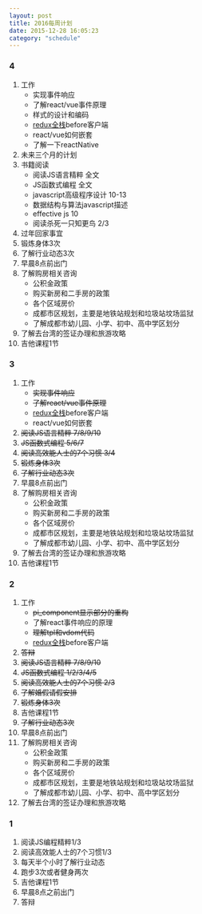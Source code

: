 ```yaml
---
layout: post
title: 2016每周计划
date: 2015-12-28 16:05:23
category: "schedule"
---
```


### 4

1. 工作
	- 实现事件响应
	- 了解react/vue事件原理
	- 样式的设计和编码
	- [redux全栈](http://blog.kazaff.me/2015/10/08/%5B%E8%AF%91%5D%E5%85%A8%E6%A0%88Redux%E5%AE%9E%E6%88%98/)before客户端
	- react/vue如何嵌套
	- 了解一下reactNative
2. 未来三个月的计划
3. 书籍阅读
	- 阅读JS语言精粹 全文
	- JS函数式编程 全文
	- javascript高级程序设计 10-13
	- 数据结构与算法javascript描述
	- effective js 10
	- 阅读杀死一只知更鸟 2/3
4. 过年回家事宜
5. 锻炼身体3次
6. 了解行业动态3次
7. 早晨8点前出门
8. 了解购房相关咨询
	- 公积金政策
	- 购买新房和二手房的政策
	- 各个区域房价
	- 成都市区规划，主要是地铁站规划和垃圾站坟场监狱
	- 了解成都市幼儿园、小学、初中、高中学区划分
9. 了解去台湾的签证办理和旅游攻略
10. 吉他课程1节


### 3

1. 工作
	- <del>实现事件响应</del>
	- <del>了解react/vue事件原理</del>
	- [redux全栈](http://blog.kazaff.me/2015/10/08/%5B%E8%AF%91%5D%E5%85%A8%E6%A0%88Redux%E5%AE%9E%E6%88%98/)before客户端
	- react/vue如何嵌套
2. <del>阅读JS语言精粹 7/8/9/10</del>
3. <del>JS函数式编程 5/6/7</del>
4. <del>阅读高效能人士的7个习惯 3/4</del>
5. <del>锻炼身体3次</del>
6. <del>了解行业动态3次</del>
7. 早晨8点前出门
8. 了解购房相关咨询
	- 公积金政策
	- 购买新房和二手房的政策
	- 各个区域房价
	- 成都市区规划，主要是地铁站规划和垃圾站坟场监狱
	- 了解成都市幼儿园、小学、初中、高中学区划分
9. 了解去台湾的签证办理和旅游攻略
10. 吉他课程1节

### 2

1. 工作
	- <del>pi_component显示部分的重构</del>
	- 了解react事件响应的原理
	- <del>理解tpl和vdom代码</del>
	- [redux全栈](http://blog.kazaff.me/2015/10/08/%5B%E8%AF%91%5D%E5%85%A8%E6%A0%88Redux%E5%AE%9E%E6%88%98/)before客户端
2. <del>答辩</del>
3. <del>阅读JS语言精粹 7/8/9/10</del>
4. <del>JS函数式编程 1/2/3/4/5</del>
5. <del>阅读高效能人士的7个习惯 2/3</del>
6. <del>了解婚假请假安排</del>
7. <del>锻炼身体3次</del>
8. 吉他课程1节
9. <del>了解行业动态3次</del>
10. 早晨8点前出门
11. 了解购房相关咨询
	- 公积金政策
	- 购买新房和二手房的政策
	- 各个区域房价
	- 成都市区规划，主要是地铁站规划和垃圾站坟场监狱
	- 了解成都市幼儿园、小学、初中、高中学区划分
12. 了解去台湾的签证办理和旅游攻略

### 1

1. 阅读JS编程精粹1/3
2. 阅读高效能人士的7个习惯1/3
3. 每天半个小时了解行业动态
4. 跑步3次或者健身两次
5. 吉他课程1节
6. 早晨8点之前出门
7. 答辩

